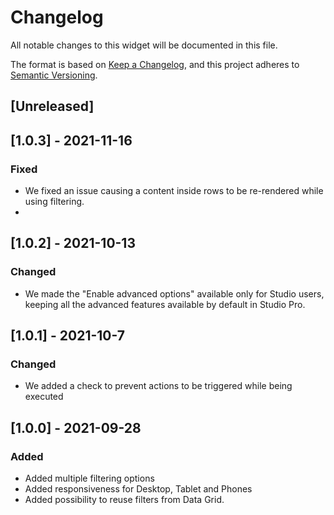 # Changelog
All notable changes to this widget will be documented in this file.

The format is based on [Keep a Changelog](https://keepachangelog.com/en/1.0.0/), and this project adheres to [Semantic Versioning](https://semver.org/spec/v2.0.0.html).

## [Unreleased]

## [1.0.3] - 2021-11-16

### Fixed
- We fixed an issue causing a content inside rows to be re-rendered while using filtering.
- 
## [1.0.2] - 2021-10-13

### Changed
- We made the "Enable advanced options" available only for Studio users, keeping all the advanced features available by default in Studio Pro.

## [1.0.1] - 2021-10-7

### Changed
- We added a check to prevent actions to be triggered while being executed

## [1.0.0] - 2021-09-28

### Added
- Added multiple filtering options
- Added responsiveness for Desktop, Tablet and Phones
- Added possibility to reuse filters from Data Grid.
